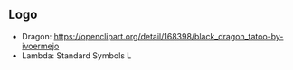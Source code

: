 Logo
----

* Dragon: <https://openclipart.org/detail/168398/black_dragon_tatoo-by-ivoermejo>
* Lambda: Standard Symbols L
